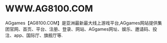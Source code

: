 # WWW.AG8100.COM
AGgames【AG8100.COM】是亚洲最新最大线上游戏平台,AGgames网站提供集团官网、首页、平台、注册、登录、网站、AGgames网址、娱乐、邀请码、投注、app、国际厅、旗舰厅等.
